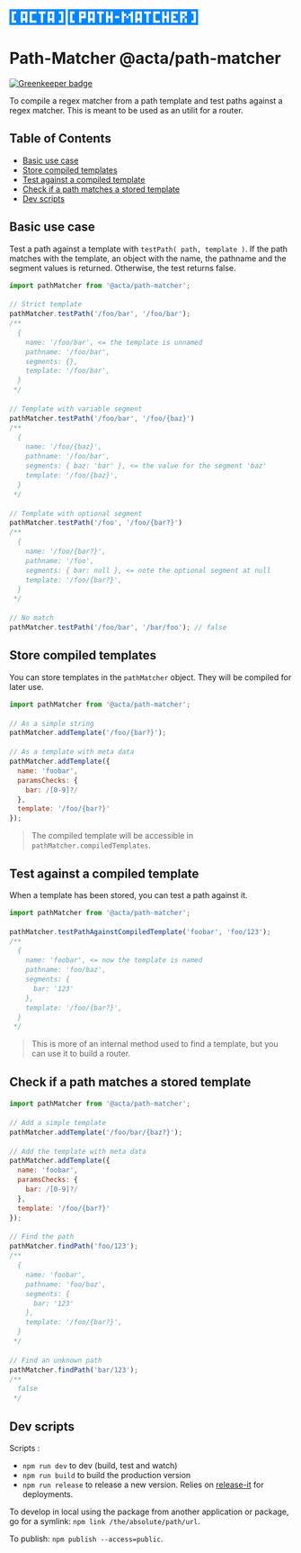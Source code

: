<img width="100" height="28" src="https://raw.githubusercontent.com/fabien-h/path-matcher/master/img/acta.png"/>
<img width="232" height="28" src="https://raw.githubusercontent.com/fabien-h/path-matcher/master/img/path-matcher.png"/>

# Path-Matcher @acta/path-matcher

[![Greenkeeper badge](https://badges.greenkeeper.io/fabien-h/path-matcher.svg)](https://greenkeeper.io/)

To compile a regex matcher from a path template and test paths against a regex matcher. This is meant to be used as an utilit for a router.

## Table of Contents

- [Basic use case](#basic-use-case)
- [Store compiled templates](#store-compiled-templates)
- [Test against a compiled template](#test-against-a-compiled-template)
- [Check if a path matches a stored template](#check-if-a-path-matches-a-stored-template)
- [Dev scripts](#dev-scripts)

## Basic use case

Test a path against a template with `testPath( path, template )`. If the path matches with the template, an object with the name, the pathname and the segment values is returned. Otherwise, the test returns false.

```JavaScript
import pathMatcher from '@acta/path-matcher';

// Strict template
pathMatcher.testPath('/foo/bar', '/foo/bar');
/**
  {
    name: '/foo/bar', <= the template is unnamed
    pathname: '/foo/bar',
    segments: {},
    template: '/foo/bar',
  }
 */

// Template with variable segment
pathMatcher.testPath('/foo/bar', '/foo/{baz}')
/**
  {
    name: '/foo/{baz}',
    pathname: '/foo/bar',
    segments: { baz: 'bar' }, <= the value for the segment 'baz'
    template: '/foo/{baz}',
  }
 */

// Template with optional segment
pathMatcher.testPath('/foo', '/foo/{bar?}')
/**
  {
    name: '/foo/{bar?}',
    pathname: '/foo',
    segments: { bar: null }, <= note the optional segment at null
    template: '/foo/{bar?}',
  }
 */

// No match
pathMatcher.testPath('/foo/bar', '/bar/foo'); // false
```

## Store compiled templates

You can store templates in the `pathMatcher` object. They will be compiled for later use.

```JavaScript
import pathMatcher from '@acta/path-matcher';

// As a simple string
pathMatcher.addTemplate('/foo/{bar?}');

// As a template with meta data
pathMatcher.addTemplate({
  name: 'foobar',
  paramsChecks: {
    bar: /[0-9]?/
  },
  template: '/foo/{bar?}'
});
```

> The compiled template will be accessible in `pathMatcher.compiledTemplates`.

## Test against a compiled template

When a template has been stored, you can test a path against it.

```JavaScript
import pathMatcher from '@acta/path-matcher';

pathMatcher.testPathAgainstCompiledTemplate('foobar', 'foo/123');
/**
  {
    name: 'foobar', <= now the template is named
    pathname: 'foo/baz',
    segments: {
      bar: '123'
    },
    template: '/foo/{bar?}',
  }
 */
```

> This is more of an internal method used to find a template, but you can use it to build a router.

## Check if a path matches a stored template

```JavaScript
import pathMatcher from '@acta/path-matcher';

// Add a simple template
pathMatcher.addTemplate('/foo/bar/{baz?}');

// Add the template with meta data
pathMatcher.addTemplate({
  name: 'foobar',
  paramsChecks: {
    bar: /[0-9]?/
  },
  template: '/foo/{bar?}'
});

// Find the path
pathMatcher.findPath('foo/123');
/**
  {
    name: 'foobar',
    pathname: 'foo/baz',
    segments: {
      bar: '123'
    },
    template: '/foo/{bar?}',
  }
 */

// Find an unknown path
pathMatcher.findPath('bar/123');
/**
  false
 */
```

## Dev scripts

Scripts :

- `npm run dev` to dev (build, test and watch)
- `npm run build` to build the production version
- `npm run release` to release a new version. Relies on [release-it](https://github.com/webpro/release-it) for deployments.

To develop in local using the package from another application or package, go for a symlink: `npm link /the/absolute/path/url`.

To publish: `npm publish --access=public`.
